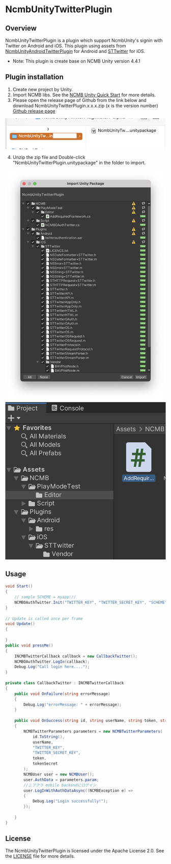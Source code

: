 # NcmbUnityTwitterPlugin

## Overview
NcmbUnityTwitterPlugin is a plugin which support NcmbUnity's signin with Twitter on Android and iOS.
This plugin using assets from [NcmbUnityAndroidTwitterPlugin](https://github.com/vfa-tamhh/NcmbUnityAndroidTwitterPlugin) for Android and  [STTwitter](https://github.com/vfa-tamhh/STTwitter) for iOS.

* Note: This plugin is create base on NCMB Unity version 4.4.1

## Plugin installation

1. Create new project by Unity.
2. Import NCMB libs. See the [NCMB Unity Quick Start](https://mbaas.nifcloud.com/doc/current/introduction/quickstart_unity.html) for more details.
3. Please open the release page of Github from the link below and download NcmbUnityTwitterPlugin.x.x.x.zip (x is the version number) [Github release page](https://github.com/vfa-tamhh/NcmbUnityTwitterPlugin/releases)
<img src="images/img_0001.png" width = "640" />

4. Unzip the zip file and Double-click "NcmbUnityTwitterPlugin.unitypackage" in the folder to import.
<img src="images/img_0002.png" width = "640" />

<img src="images/img_0003.png" width = "640" />

## Usage

```C#
void Start()
{
    // sample SCHEME = myapp://
    NCMBOAuthTwitter.Init("TWITTER_KEY", "TWITTER_SECRET_KEY", "SCHEME");
}

// Update is called once per frame
void Update()
{

}
public void pressMe()
{
    INCMBTwitterCallback callback = new CallbackTwitter();
    NCMBOAuthTwitter.LogIn(callback);
    Debug.Log("Call login here....");
}

private class CallbackTwitter : INCMBTwitterCallback
{
    public void OnFailure(string errorMessage)
    {
        Debug.Log("errorMessage: " + errorMessage);
    }

    public void OnSuccess(string id, string userName, string token, string tokenSecret)
    {
        NCMBTwitterParameters parameters = new NCMBTwitterParameters(
            id.ToString(),
            userName,
            "TWITTER_KEY",
            "TWITTER_SECRET_KEY",
            token,
            tokenSecret
        );
        NCMBUser user = new NCMBUser();
        user.AuthData = parameters.param;
        //ニフクラ mobile backendにログイン
        user.LogInWithAuthDataAsync((NCMBException e) =>
        {
            Debug.Log("Login successfully!");
        });
        
    }
}

```

## License

The NcmbUnityTwitterPlugin is licensed under the Apache License 2.0. See the [LICENSE](LICENSE) file for more details.